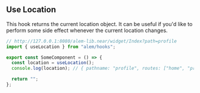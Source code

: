 ## Use Location

This hook returns the current location object. It can be useful if you'd like to perform some side effect whenever the current location changes.

```ts
// http://127.0.0.1:8080/alem-lib.near/widget/Index?path=profile
import { useLocation } from "alem/hooks";

export const SomeComponent = () => {
  const location = useLocation();
  console.log(location); // { pathname: "profile", routes: ["home", "profile"] }

  return "";
};
```
